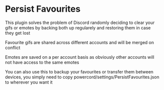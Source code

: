 # Persist Favourites

This plugin solves the problem of Discord randomly deciding to clear your gifs or emotes
by backing both up regularely and restoring them in case they get lost

Favourite gifs are shared across different accounts and will be merged on conflict

Emotes are saved on a per account basis as obviously other accounts will not have access to the same emotes

You can also use this to backup your favourites or transfer them between devices, you simply need to copy powercord/settings/PersistFavourites.json to wherever you want it
